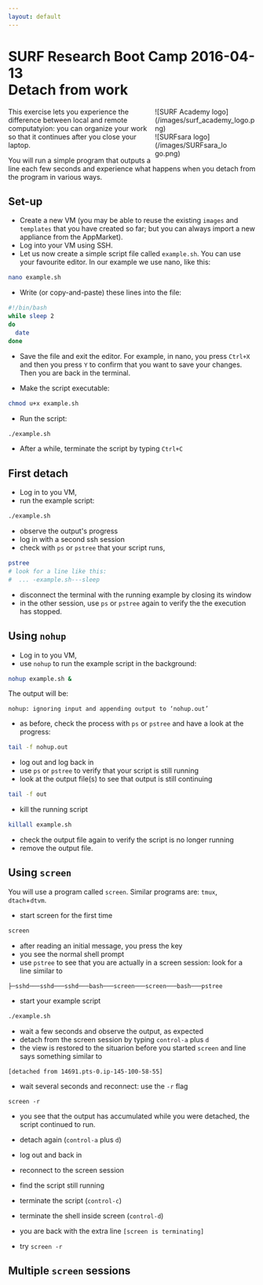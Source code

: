 ```yaml
---
layout: default
---
```


# SURF Research Boot Camp 2016-04-13  <br/> Detach from work 

<div style="float:right;max-width:205px;" markdown="1">
![SURF Academy logo](/images/surf_academy_logo.png)

<div style="max-width:150px;" markdown="1">
![SURFsara logo](/images/SURFsara_logo.png)
</div>
</div>

This exercise lets you experience the difference between local and remote computatyion: you can organize your work so that it continues after you close your laptop.

You will run a simple program that outputs a line each few seconds and experience what happens when you detach from the program in various ways.

## Set-up

- Create a new VM (you may be able to reuse the existing `images` and `templates` that you have created so far; but you can always import a new appliance from the AppMarket).
- Log into your VM using SSH.
- Let us now create a simple script file called `example.sh`. You can use your favourite editor. In our example we use nano, like this: 

```bash
nano example.sh
```

- Write (or copy-and-paste) these lines into the file:

```bash
#!/bin/bash
while sleep 2
do
  date
done
```

- Save the file and exit the editor. For example, in nano, you press `Ctrl+X` and then you press `Y` to confirm that you want to save your changes. Then you are back in the terminal.

- Make the script executable:

```bash
chmod u+x example.sh
```

- Run the script:

```bash
./example.sh
```

- After a while, terminate the script by typing `Ctrl+C`

## First detach

- Log in to you VM,
- run the example script:

```bash
./example.sh
```

- observe the output's progress
- log in with a second ssh session
- check with `ps` or `pstree` that your script runs,

```bash
pstree
# look for a line like this:
#  ... -example.sh---sleep
```

- disconnect the terminal with the running example by closing its window
- in the other session, use `ps` or `pstree` again to verify the the execution has stopped.

## Using `nohup`

- Log in to you VM,
- use `nohup` to run the example script in the background:

```bash
nohup example.sh &
```

The output will be:

```
nohup: ignoring input and appending output to ‘nohup.out’
```

- as before, check the process with `ps` or `pstree` and have a look at the progress:

```bash
tail -f nohup.out
```

- log out and log back in
- use `ps` or `pstree` to verify that your script is still running
- look at the output file(s) to see that output is still continuing

```bash
tail -f out
```

- kill the running script

```bash
killall example.sh
```

- check the output file again to verify the script is no longer running
- remove the output file.

## Using `screen`

You will use a program called `screen`. Similar programs are:  `tmux`, `dtach`+`dtvm`.

- start screen for the first time

```bash
screen
```

- after reading an initial message, you press the key
- you see the normal shell prompt
- use `pstree` to see that you are actually in a screen session: look for a line similar to

```
├─sshd───sshd───sshd───bash───screen───screen───bash───pstree

```

- start your example script

```bash
./example.sh
```

- wait a few seconds and observe the output, as expected
- detach from the screen session by typing `control-a` plus `d`
- the view is restored to the situarion before you started `screen` and line says something similar to
 
``` 
[detached from 14691.pts-0.ip-145-100-58-55]
```

- wait several seconds and reconnect: use the `-r` flag

```
screen -r
```

- you see that the output has accumulated while you were detached, the script continued to run. 
- detach again (`control-a` plus `d`)
- log out and back in
- reconnect to the screen session
- find the script still running

- terminate the script (`control-c`)
- terminate the shell inside screen (`control-d`)
- you are back with the extra line `[screen is terminating]`
- try `screen -r`

## Multiple `screen` sessions

